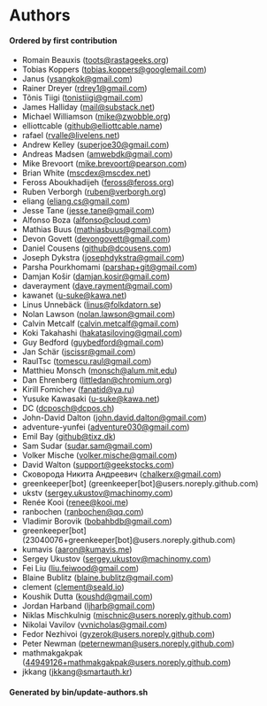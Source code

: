 <!-- Optimized: 2025-10-06 -->
<!-- RPM: 1.6.2.1.1.6.2.1_AUTHORS_20251006 -->
<!-- Session: E2E RPM DNA Application -->
<!-- AOM: RND (Reggie & Dro) -->
<!-- COI: TECHNOLOGY -->
<!-- RPM: HIGH -->
<!-- ACTION: BUILD -->

# Authors

#### Ordered by first contribution

- Romain Beauxis (<toots@rastageeks.org>)
- Tobias Koppers (<tobias.koppers@googlemail.com>)
- Janus (<ysangkok@gmail.com>)
- Rainer Dreyer (<rdrey1@gmail.com>)
- Tõnis Tiigi (<tonistiigi@gmail.com>)
- James Halliday (<mail@substack.net>)
- Michael Williamson (<mike@zwobble.org>)
- elliottcable (<github@elliottcable.name>)
- rafael (<rvalle@livelens.net>)
- Andrew Kelley (<superjoe30@gmail.com>)
- Andreas Madsen (<amwebdk@gmail.com>)
- Mike Brevoort (<mike.brevoort@pearson.com>)
- Brian White (<mscdex@mscdex.net>)
- Feross Aboukhadijeh (<feross@feross.org>)
- Ruben Verborgh (<ruben@verborgh.org>)
- eliang (<eliang.cs@gmail.com>)
- Jesse Tane (<jesse.tane@gmail.com>)
- Alfonso Boza (<alfonso@cloud.com>)
- Mathias Buus (<mathiasbuus@gmail.com>)
- Devon Govett (<devongovett@gmail.com>)
- Daniel Cousens (<github@dcousens.com>)
- Joseph Dykstra (<josephdykstra@gmail.com>)
- Parsha Pourkhomami (<parshap+git@gmail.com>)
- Damjan Košir (<damjan.kosir@gmail.com>)
- daverayment (<dave.rayment@gmail.com>)
- kawanet (<u-suke@kawa.net>)
- Linus Unnebäck (<linus@folkdatorn.se>)
- Nolan Lawson (<nolan.lawson@gmail.com>)
- Calvin Metcalf (<calvin.metcalf@gmail.com>)
- Koki Takahashi (<hakatasiloving@gmail.com>)
- Guy Bedford (<guybedford@gmail.com>)
- Jan Schär (<jscissr@gmail.com>)
- RaulTsc (<tomescu.raul@gmail.com>)
- Matthieu Monsch (<monsch@alum.mit.edu>)
- Dan Ehrenberg (<littledan@chromium.org>)
- Kirill Fomichev (<fanatid@ya.ru>)
- Yusuke Kawasaki (<u-suke@kawa.net>)
- DC (<dcposch@dcpos.ch>)
- John-David Dalton (<john.david.dalton@gmail.com>)
- adventure-yunfei (<adventure030@gmail.com>)
- Emil Bay (<github@tixz.dk>)
- Sam Sudar (<sudar.sam@gmail.com>)
- Volker Mische (<volker.mische@gmail.com>)
- David Walton (<support@geekstocks.com>)
- Сковорода Никита Андреевич (<chalkerx@gmail.com>)
- greenkeeper[bot] (greenkeeper[bot]@users.noreply.github.com)
- ukstv (<sergey.ukustov@machinomy.com>)
- Renée Kooi (<renee@kooi.me>)
- ranbochen (<ranbochen@qq.com>)
- Vladimir Borovik (<bobahbdb@gmail.com>)
- greenkeeper[bot] (23040076+greenkeeper[bot]@users.noreply.github.com)
- kumavis (<aaron@kumavis.me>)
- Sergey Ukustov (<sergey.ukustov@machinomy.com>)
- Fei Liu (<liu.feiwood@gmail.com>)
- Blaine Bublitz (<blaine.bublitz@gmail.com>)
- clement (<clement@seald.io>)
- Koushik Dutta (<koushd@gmail.com>)
- Jordan Harband (<ljharb@gmail.com>)
- Niklas Mischkulnig (<mischnic@users.noreply.github.com>)
- Nikolai Vavilov (<vvnicholas@gmail.com>)
- Fedor Nezhivoi (<gyzerok@users.noreply.github.com>)
- Peter Newman (<peternewman@users.noreply.github.com>)
- mathmakgakpak (<44949126+mathmakgakpak@users.noreply.github.com>)
- jkkang (<jkkang@smartauth.kr>)

#### Generated by bin/update-authors.sh
